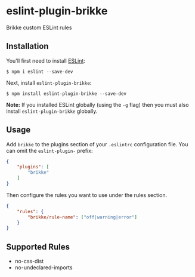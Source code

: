 # eslint-plugin-brikke

Brikke custom ESLint rules

## Installation

You'll first need to install [ESLint](http://eslint.org):

```
$ npm i eslint --save-dev
```

Next, install `eslint-plugin-brikke`:

```
$ npm install eslint-plugin-brikke --save-dev
```

**Note:** If you installed ESLint globally (using the `-g` flag) then you must also install `eslint-plugin-brikke` globally.

## Usage

Add `brikke` to the plugins section of your `.eslintrc` configuration file. You can omit the `eslint-plugin-` prefix:

```json
{
    "plugins": [
        "brikke"
    ]
}
```


Then configure the rules you want to use under the rules section.

```json
{
    "rules": {
        "brikke/rule-name": ["off|warning|error"]
    }
}
```

## Supported Rules

* no-css-dist
* no-undeclared-imports
